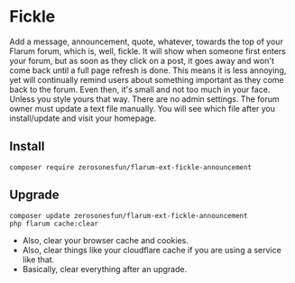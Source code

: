 # Fickle
Add a message, announcement, quote, whatever, towards the top of your Flarum forum, which is, well, fickle. It will show when someone first enters your forum, but as soon as they click on a post, it goes away and won't come back until a full page refresh is done. This means it is less annoying, yet will continually remind users about something important as they come back to the forum. Even then, it's small and not too much in your face. Unless you style yours that way.
There are no admin settings. The forum owner must update a text file manually. You will see which file after you install/update and visit your homepage. 

## Install

`composer require zerosonesfun/flarum-ext-fickle-announcement`

## Upgrade

~~~
composer update zerosonesfun/flarum-ext-fickle-announcement
php flarum cache:clear
~~~
- Also, clear your browser cache and cookies.
- Also, clear things like your cloudflare cache if you are using a service like that.
- Basically, clear everything after an upgrade.
